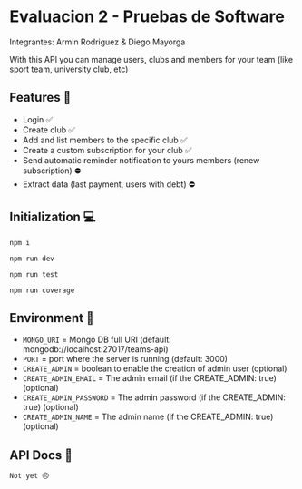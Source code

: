 # Evaluacion 2 - Pruebas de Software

Integrantes: Armin Rodriguez & Diego Mayorga

With this API you can manage users, clubs and members for your team (like sport team, university club, etc)

## Features 🚀

- Login ✅
- Create club ✅
- Add and list members to the specific club ✅
- Create a custom subscription for your club ✅
- Send automatic reminder notification to yours members (renew subscription) ⛔️
- Extract data (last payment, users with debt) ⛔️

## Initialization 💻

`npm i`

`npm run dev`

`npm run test`

`npm run coverage`

## Environment 🌿

- `MONGO_URI` = Mongo DB full URI (default: mongodb://localhost:27017/teams-api)
- `PORT` = port where the server is running (default: 3000)
- `CREATE_ADMIN` = boolean to enable the creation of admin user (optional)
- `CREATE_ADMIN_EMAIL` = The admin email (if the CREATE_ADMIN: true) (optional)
- `CREATE_ADMIN_PASSWORD` = The admin password (if the CREATE_ADMIN: true) (optional)
- `CREATE_ADMIN_NAME` = The admin name (if the CREATE_ADMIN: true) (optional)

## API Docs 📜

`Not yet 😞`

